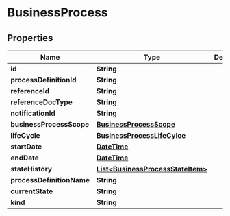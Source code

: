 
# BusinessProcess

## Properties
Name | Type | Description | Notes
------------ | ------------- | ------------- | -------------
**id** | **String** |  |  [optional]
**processDefinitionId** | **String** |  |  [optional]
**referenceId** | **String** |  |  [optional]
**referenceDocType** | **String** |  |  [optional]
**notificationId** | **String** |  |  [optional]
**businessProcessScope** | [**BusinessProcessScope**](BusinessProcessScope.md) |  | 
**lifeCycle** | [**BusinessProcessLifeCylce**](BusinessProcessLifeCylce.md) |  | 
**startDate** | [**DateTime**](DateTime.md) |  | 
**endDate** | [**DateTime**](DateTime.md) |  | 
**stateHistory** | [**List&lt;BusinessProcessStateItem&gt;**](BusinessProcessStateItem.md) |  |  [optional]
**processDefinitionName** | **String** |  |  [optional]
**currentState** | **String** |  |  [optional]
**kind** | **String** |  | 



